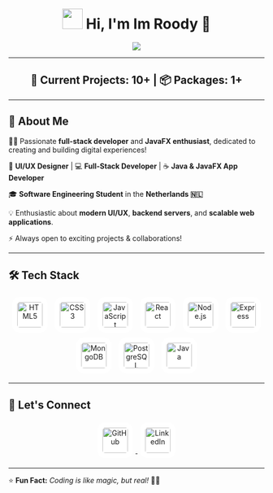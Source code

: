 <!-- Animated Header -->
<h1 align="center">
  <img src="https://media.giphy.com/media/hvRJCLFzcasrR4ia7z/giphy.gif" width="40px"/>
  Hi, I'm <b>Im Roody</b> 🚀
</h1>

<!-- Typing Animation -->
<p align="center">
  <img src="https://readme-typing-svg.herokuapp.com?color=F7A800&size=24&center=true&vCenter=true&width=600&lines=Full-Stack+Developer;Java+FX+%26+Java+Application+Creator;UI/UX+Designer;Backend+Enthusiast;Tech+Lover+%F0%9F%92%BB;Always+Learning+%F0%9F%93%9A" />
</p>

---

<!-- Current Projects Section -->
<h2 align="center">🚧 Current Projects: 10+ | 📦 Packages: 1+</h2>

---

## 🚀 **About Me**

👨‍💻 Passionate **full-stack developer** and **JavaFX enthusiast**, dedicated to creating and building digital experiences!

🎨 **UI/UX Designer** | 💻 **Full-Stack Developer** | ☕ **Java & JavaFX App Developer**

🎓 **Software Engineering Student** in the **Netherlands 🇳🇱**

💡 Enthusiastic about **modern UI/UX**, **backend servers**, and **scalable web applications**.

⚡ Always open to exciting projects & collaborations!

---

## 🛠 **Tech Stack**

<p align="center">
  <!-- HTML5 -->
  <img src="https://cdn.jsdelivr.net/gh/devicons/devicon/icons/html5/html5-original.svg" alt="HTML5" width="50px" style="background-color: white; padding: 10px; border-radius: 15px; margin: 5px;"/>
  <!-- CSS3 -->
  <img src="https://cdn.jsdelivr.net/gh/devicons/devicon/icons/css3/css3-original.svg" alt="CSS3" width="50px" style="background-color: white; padding: 10px; border-radius: 15px; margin: 5px;"/>
  <!-- JavaScript -->
  <img src="https://cdn.jsdelivr.net/gh/devicons/devicon/icons/javascript/javascript-original.svg" alt="JavaScript" width="50px" style="background-color: white; padding: 10px; border-radius: 15px; margin: 5px;"/>
  <!-- React -->
  <img src="https://cdn.jsdelivr.net/gh/devicons/devicon/icons/react/react-original.svg" alt="React" width="50px" style="background-color: white; padding: 10px; border-radius: 15px; margin: 5px;"/>
  <!-- Node.js -->
  <img src="https://cdn.jsdelivr.net/gh/devicons/devicon/icons/nodejs/nodejs-original.svg" alt="Node.js" width="50px" style="background-color: white; padding: 10px; border-radius: 15px; margin: 5px;"/>
  <!-- Express -->
  <img src="https://cdn.jsdelivr.net/gh/devicons/devicon/icons/express/express-original.svg" alt="Express" width="50px" style="background-color: white; padding: 10px; border-radius: 15px; margin: 5px;"/>
  <!-- MongoDB -->
  <img src="https://cdn.jsdelivr.net/gh/devicons/devicon/icons/mongodb/mongodb-original.svg" alt="MongoDB" width="50px" style="background-color: white; padding: 10px; border-radius: 15px; margin: 5px;"/>
  <!-- PostgreSQL -->
  <img src="https://cdn.jsdelivr.net/gh/devicons/devicon/icons/postgresql/postgresql-original.svg" alt="PostgreSQL" width="50px" style="background-color: white; padding: 10px; border-radius: 15px; margin: 5px;"/>
  <!-- Java -->
  <img src="https://cdn.jsdelivr.net/gh/devicons/devicon/icons/java/java-original.svg" alt="Java" width="50px" style="background-color: white; padding: 10px; border-radius: 15px; margin: 5px;"/>
</p>

---

## 🎯 **Let's Connect**

<p align="center">
  <a href="https://github.com/ImRoodyDev">
    <img src="https://cdn.jsdelivr.net/gh/devicons/devicon/icons/github/github-original.svg" alt="GitHub" width="50px" style="background-color: white; padding: 10px; border-radius: 15px; margin: 5px;"/>
  </a>
  <a href="https://linkedin.com/in/imroodydev">
    <img src="https://cdn.jsdelivr.net/gh/devicons/devicon/icons/linkedin/linkedin-original.svg" alt="LinkedIn" width="50px" style="background-color: white; padding: 10px; border-radius: 15px; margin: 5px;"/>
  </a>
</p>

---

⭐ **Fun Fact:** *Coding is like magic, but real!* 🎩✨
